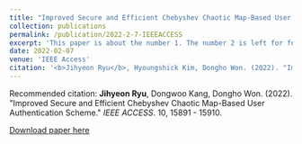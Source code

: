 ```yaml
---
title: "Improved Secure and Efficient Chebyshev Chaotic Map-Based User Authentication Scheme"
collection: publications
permalink: /publication/2022-2-7-IEEEACCESS
excerpt: 'This paper is about the number 1. The number 2 is left for future work.'
date: 2022-02-07
venue: 'IEEE Access'
citation: '<b>Jihyeon Ryu</b>, Hyoungshick Kim, Dongho Won. (2022). "Improved Secure and Efficient Chebyshev Chaotic Map-Based User Authentication Scheme." <i>IEEE Access</i>. 10, 15891 - 15910.'
---
```

Recommended citation: **Jihyeon Ryu**, Dongwoo Kang, Dongho Won. (2022). "Improved Secure and Efficient Chebyshev Chaotic Map-Based User Authentication Scheme." *IEEE ACCESS*. 10, 15891 - 15910.

[Download paper here](http://janicejihyeon.github.io/files/IEEEACCESS_Chebyshev.pdf)
